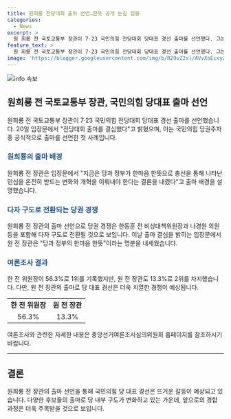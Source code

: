 ```yaml
---
title: 원희룡 전당대회 출마 선언…한뜻 공개 눈길 집중
categories:
  - News
excerpt: >
  원 희룡 전 국토교통부 장관이 7·23 국민의힘 전당대회 당대표 경선 출마를 선언했다. 그는 당과 정부가 한마음 한뜻으로 총선을 통해 나타난 민심을 온전히 받드는 변화와 개혁을 이뤄내야 한다고 밝히며 입장을 밝혔다. 원 전 장관의 출마로 당권 경쟁은 다자 구도로 전환되고, 한 전 위원장과의 대결이 예상되는 가운데, 여론조사에서도 그의 지지율이 높게 나타났다.
feature_text: >
  원 희룡 전 국토교통부 장관이 7·23 국민의힘 전당대회 당대표 경선 출마를 선언했다. 그는 당과 정부가 한마음 한뜻으로 총선을 통해 나타난 민심을 온전히 받드는 변화와 개혁을 이뤄내야 한다고 밝히며 입장을 밝혔다. 원 전 장관의 출마로 당권 경쟁은 다자 구도로 전환되고, 한 전 위원장과의 대결이 예상되는 가운데, 여론조사에서도 그의 지지율이 높게 나타났다.
image: 'https://blogger.googleusercontent.com/img/b/R29vZ2xl/AVvXsEixyZcFfHzMRdzZMjFBmAUKJYCLCGyLL1o632UiGVXcaFdKo_bkvkuCioo0uUKlGfBVcT3P84aROyZIXSBEx3Aw5nCQ3pTgDom1WDC4m8eifvWiAmWEEVb4x6G_l8C0QH225ldMjyaFvpxGEBGNO37VmDTDMHGhJPq73UglMfDca1-0aw/s1600/blogspot.png'
---
```


<p><img src="https://blogger.googleusercontent.com/img/b/R29vZ2xl/AVvXsEixyZcFfHzMRdzZMjFBmAUKJYCLCGyLL1o632UiGVXcaFdKo_bkvkuCioo0uUKlGfBVcT3P84aROyZIXSBEx3Aw5nCQ3pTgDom1WDC4m8eifvWiAmWEEVb4x6G_l8C0QH225ldMjyaFvpxGEBGNO37VmDTDMHGhJPq73UglMfDca1-0aw/s1600/blogspot.png" alt="info 속보" /></p>

<h2 data-ke-size="size26">원희룡 전 국토교통부 장관, 국민의힘 당대표 출마 선언</h2>

<p data-ke-size="size16">원희룡 전 국토교통부 장관이 7·23 국민의힘 전당대회 당대표 경선 출마를 선언했습니다. 20일 입장문에서 "전당대회 출마를 결심했다"고 밝혔으며, 이는 국민의힘 당권주자 중 공식적으로 출마를 선언한 첫 사례입니다.</p>

<h3><b><span style="color: #1a5490;">원희룡의 출마 배경</span></b></h3>

<p data-ke-size="size16">원희룡 전 장관은 입장문에서 "지금은 당과 정부가 한마음 한뜻으로 총선을 통해 나타난 민심을 온전히 받드는 변화와 개혁을 이뤄내야 한다는 결론을 내렸다"고 출마 배경을 설명했습니다.</p>

<h3><b><span style="color: #1a5490;">다자 구도로 전환되는 당권 경쟁</span></b></h3>

<p data-ke-size="size16">원희룡 전 장관의 출마 선언으로 당권 경쟁은 한동훈 전 비상대책위원장과 나경원 의원 등을 포함해 다자 구도로 전환될 것으로 보입니다. 이날 출마 결심을 밝히는 입장문에서 원 전 장관은 "당과 정부의 한마음 한뜻"이라는 명분을 내세웠습니다.</p>

<h3><b><span style="color: #1a5490;">여론조사 결과</span></b></h3>

<p data-ke-size="size16">한 전 위원장이 56.3%로 1위를 기록했지만, 원 전 장관도 13.3%로 2위를 차지했습니다. 다만, 원 전 장관의 출마로 당 대표 경선은 더욱 치열한 경쟁이 예상됩니다.</p>

<table>
    <tr>
        <td style="text-align: center; height: 17px;"><b>한 전 위원장</b></td>
        <td style="text-align: center; height: 17px;"><b>원 전 장관</b></td>
    </tr>
    <tr>
        <td style="text-align: center; height: 17px;">56.3%</td>
        <td style="text-align: center; height: 17px;">13.3%</td>
    </tr>
</table>

<p data-ke-size="size16">여론조사와 관련한 자세한 내용은 중앙선거여론조사심의위원회 홈페이지를 참조하시기 바랍니다.</p>

<hr>

<h2 data-ke-size="size26">결론</h2>

<p data-ke-size="size16">원희룡 전 장관의 출마 선언을 통해 국민의힘 당 대표 경선은 뜨거운 갈등이 예상되고 있습니다. 다양한 후보들의 출마로 당 내부 구도가 변화하고 있는 가운데, 앞으로의 경합 과정은 더욱 주목받을 것으로 보입니다.</p>


